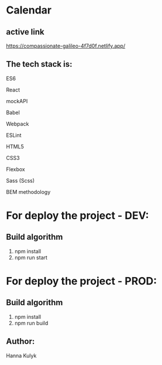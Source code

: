 # Calendar

## active link
https://compassionate-galileo-4f7d0f.netlify.app/

## The tech stack is:

ES6

React

mockAPI

Babel

Webpack

ESLint 


HTML5

CSS3

Flexbox

Sass (Scss)

BEM methodology

# For deploy the project - DEV:

## Build algorithm

1. npm install
2. npm run start

# For deploy the project - PROD:

## Build algorithm

1. npm install
2. npm run build

## Author:

Hanna Kulyk
